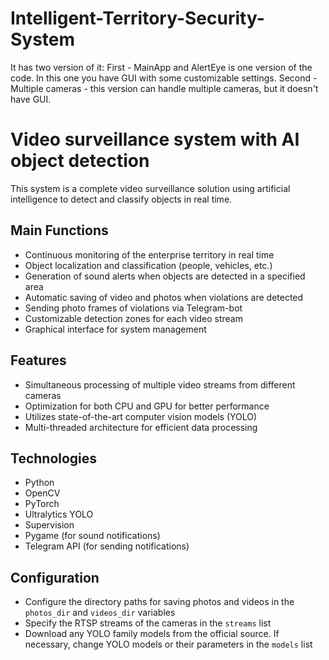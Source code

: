 # Intelligent-Territory-Security-System
It has two version of it:
First - MainApp and AlertEye is one version of the code. In this one you have GUI with some customizable settings.
Second - Multiple cameras - this version can handle multiple cameras, but it doesn't have GUI.

# Video surveillance system with AI object detection

This system is a complete video surveillance solution using artificial intelligence to detect and classify objects in real time.

## Main Functions

- Continuous monitoring of the enterprise territory in real time
- Object localization and classification (people, vehicles, etc.)
- Generation of sound alerts when objects are detected in a specified area
- Automatic saving of video and photos when violations are detected
- Sending photo frames of violations via Telegram-bot
- Customizable detection zones for each video stream
- Graphical interface for system management

## Features

- Simultaneous processing of multiple video streams from different cameras
- Optimization for both CPU and GPU for better performance
- Utilizes state-of-the-art computer vision models (YOLO)
- Multi-threaded architecture for efficient data processing

## Technologies

- Python
- OpenCV
- PyTorch
- Ultralytics YOLO
- Supervision
- Pygame (for sound notifications)
- Telegram API (for sending notifications)

## Configuration

- Configure the directory paths for saving photos and videos in the `photos_dir` and `videos_dir` variables
- Specify the RTSP streams of the cameras in the `streams` list
- Download any YOLO family models from the official source. If necessary, change YOLO models or their parameters in the `models` list
